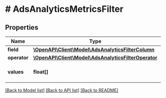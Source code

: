 # # AdsAnalyticsMetricsFilter

## Properties

Name | Type | Description | Notes
------------ | ------------- | ------------- | -------------
**field** | [**\OpenAPI\Client\Model\AdsAnalyticsFilterColumn**](AdsAnalyticsFilterColumn.md) |  | [optional]
**operator** | [**\OpenAPI\Client\Model\AdsAnalyticsFilterOperator**](AdsAnalyticsFilterOperator.md) |  | [optional]
**values** | **float[]** | List of values for filtering | [optional]

[[Back to Model list]](../../README.md#models) [[Back to API list]](../../README.md#endpoints) [[Back to README]](../../README.md)
